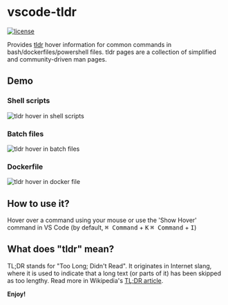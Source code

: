 # vscode-tldr

[![license](https://img.shields.io/github/license/bmuskalla/vscode-tldr.svg)](https://github.com/bmuskalla/vscode-tldr/blob/master/LICENSE)

Provides [tldr](https://github.com/tldr-pages/tldr/) hover information for common commands in bash/dockerfiles/powershell files. tldr pages are a collection of simplified and community-driven man pages.

## Demo

### Shell scripts

![tldr hover in shell scripts](https://user-images.githubusercontent.com/316929/56687643-10f4ef00-66d7-11e9-9c71-d70a8a8d5e87.gif)

### Batch files

![tldr hover in batch files](https://user-images.githubusercontent.com/316929/56687640-10f4ef00-66d7-11e9-992a-3301c89fcafc.gif)

### Dockerfile

![tldr hover in docker file](https://user-images.githubusercontent.com/316929/56687642-10f4ef00-66d7-11e9-8c43-d3cfe8d9169d.gif)

## How to use it?

Hover over a command using your mouse or use the 'Show Hover' command in VS Code (by default, <kbd>⌘ Command</kbd> + <kbd>K</kbd> <kbd>⌘ Command</kbd> + <kbd>I</kbd>)

## What does "tldr" mean?

TL;DR stands for "Too Long; Didn't Read".
It originates in Internet slang, where it is used to indicate that a long text
(or parts of it) has been skipped as too lengthy.
Read more in Wikipedia's [TL;DR article](https://en.wikipedia.org/wiki/TL;DR).

**Enjoy!**
